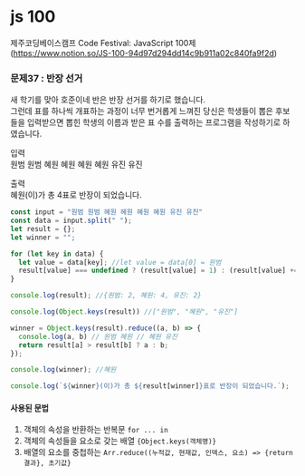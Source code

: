 # js 100

제주코딩베이스캠프 Code Festival: JavaScript 100제  
(https://www.notion.so/JS-100-94d97d294dd14c9b911a02c840fa9f2d)

### 문제37 : 반장 선거 

새 학기를 맞아 호준이네 반은 반장 선거를 하기로 했습니다.   
그런데 표를 하나씩 개표하는 과정이 너무 번거롭게 느껴진 당신은 학생들이 뽑은 후보들을 입력받으면 뽑힌 학생의 이름과 받은 표 수를 출력하는 프로그램을 작성하기로 하였습니다.

입력  
원범 원범 혜원 혜원 혜원 혜원 유진 유진  

출력  
혜원(이)가 총 4표로 반장이 되었습니다.  

```javascript
const input = "원범 원범 혜원 혜원 혜원 혜원 유진 유진"
const data = input.split(" ");
let result = {};
let winner = "";

for (let key in data) {
  let value = data[key]; //let value = data[0] = 원범
  result[value] === undefined ? (result[value] = 1) : (result[value] += 1);
}

console.log(result); //{원범: 2, 혜원: 4, 유진: 2}

console.log(Object.keys(result)) //["원범", "혜원", "유진"]  

winner = Object.keys(result).reduce((a, b) => {
  console.log(a, b) // 원범 혜원 // 혜원 유진
  return result[a] > result[b] ? a : b;
});

console.log(winner); //혜원

console.log(`${winner}(이)가 총 ${result[winner]}표로 반장이 되었습니다.`);
```

#### 사용된 문법
1. 객체의 속성을 반환하는 반복문 `for ... in` 
2. 객체의 속성들을 요소로 갖는 배열 `{Object.keys(객체명)}`
3. 배열의 요소를 중첩하는 `Arr.reduce((누적값, 현재값, 인덱스, 요소) => {return 결과}, 초기값}`
